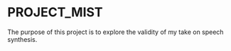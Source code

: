 # PROJECT_MIST

The purpose of this project is to explore the validity of my take on speech synthesis.
